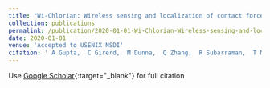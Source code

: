 ```yaml
---
title: "Wi-Chlorian: Wireless sensing and localization of contact forces on a space continuum"
collection: publications
permalink: /publication/2020-01-01-Wi-Chlorian-Wireless-sensing-and-localization-of-contact-forces-on-a-space-continuum
date: 2020-01-01
venue: 'Accepted to USENIX NSDI'
citation: ' A Gupta,  C Girerd,  M Dunna,  Q Zhang,  R Subarraman,  T Morimoto and  D Bharadia'
---
```

Use [Google Scholar](https://scholar.google.com/scholar?q=Wi+Chlorian:+Wireless+sensing+and+localization+of+contact+forces+on+a+space+continuum){:target="_blank"} for full citation